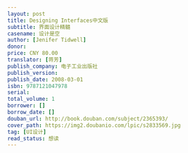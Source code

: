```yaml
---
layout: post
title: Designing Interfaces中文版
subtitle: 界面设计精髓
casename: 设计是空
author: [Jenifer Tidwell]
donor: 
price: CNY 80.00
translator: [蒋芳]
publish_company: 电子工业出版社
publish_version: 
publish_date: 2008-03-01
isbn: 9787121047978
serial: 
total_volume: 1
borrower: []
borrow_date: []
douban_url: http://book.douban.com/subject/2365393/
cover_path: https://img2.doubanio.com/lpic/s2833569.jpg
tag: [UI设计]
read_status: 想读
---
```

